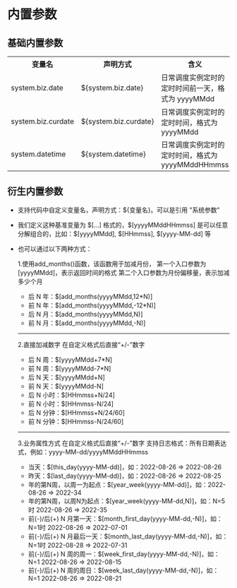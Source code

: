 # 内置参数

## 基础内置参数

<table>
    <tr><th>变量名</th><th>声明方式</th><th>含义</th></tr>
    <tr>
        <td>system.biz.date</td>
        <td>${system.biz.date}</td>
        <td>日常调度实例定时的定时时间前一天，格式为 yyyyMMdd</td>
    </tr>
    <tr>
        <td>system.biz.curdate</td>
        <td>${system.biz.curdate}</td>
        <td>日常调度实例定时的定时时间，格式为 yyyyMMdd</td>
    </tr>
    <tr>
        <td>system.datetime</td>
        <td>${system.datetime}</td>
        <td>日常调度实例定时的定时时间，格式为 yyyyMMddHHmmss</td>
    </tr>
</table>

## 衍生内置参数

- 支持代码中自定义变量名，声明方式：${变量名}。可以是引用 "系统参数"

- 我们定义这种基准变量为 \$[...] 格式的，\$[yyyyMMddHHmmss] 是可以任意分解组合的，比如：\$[yyyyMMdd], \$[HHmmss], \$[yyyy-MM-dd] 等

- 也可以通过以下两种方式：

    1.使用add_months()函数，该函数用于加减月份，
    第一个入口参数为[yyyyMMdd]，表示返回时间的格式
    第二个入口参数为月份偏移量，表示加减多少个月
    * 后 N 年：$[add_months(yyyyMMdd,12*N)]
    * 前 N 年：$[add_months(yyyyMMdd,-12*N)]
    * 后 N 月：$[add_months(yyyyMMdd,N)]
    * 前 N 月：$[add_months(yyyyMMdd,-N)]
    *******************************************
    2.直接加减数字
    在自定义格式后直接“+/-”数字
    * 后 N 周：$[yyyyMMdd+7*N]
    * 前 N 周：$[yyyyMMdd-7*N]
    * 后 N 天：$[yyyyMMdd+N]
    * 前 N 天：$[yyyyMMdd-N]
    * 后 N 小时：$[HHmmss+N/24]
    * 前 N 小时：$[HHmmss-N/24]
    * 后 N 分钟：$[HHmmss+N/24/60]
    * 前 N 分钟：$[HHmmss-N/24/60]
    *******************************************
    3.业务属性方式
    在自定义格式后直接“+/-”数字
    支持日志格式：所有日期表达式，例如：yyyy-MM-dd/yyyyMMddHHmmss
    * 当天：$[this_day(yyyy-MM-dd)]，如：2022-08-26 => 2022-08-26
    * 昨天：$[last_day(yyyy-MM-dd)]，如：2022-08-26 => 2022-08-25
    * 年的第N周，以周一为起点：$[year_week(yyyy-MM-dd)]，如：2022-08-26 => 2022-34
    * 年的第N周，以周N为起点：$[year_week(yyyy-MM-dd,N)]，如：N=5时 2022-08-26 => 2022-35
    * 前(-)/后(+) N 月第一天：$[month_first_day(yyyy-MM-dd,-N)]，如：N=1时 2022-08-26 => 2022-07-01
    * 前(-)/后(+) N 月最后一天：$[month_last_day(yyyy-MM-dd,-N)]，如：N=1时 2022-08-28 => 2022-07-31
    * 前(-)/后(+) N 周的周一：$[week_first_day(yyyy-MM-dd,-N)]，如：N=1 2022-08-26 => 2022-08-15
    * 前(-)/后(+) N 周的周日：$[week_last_day(yyyy-MM-dd,-N)]，如：N=1 2022-08-26 => 2022-08-21
